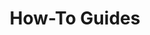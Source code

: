 ---
description: "Task-oriented topics that focus on how to use NGINX Management Suite API Connectivity Manager."
title: How-To Guides
weight: 500
url: /nginx-management-suite/acm/how-to/
layout: "acm-eos-list"
---